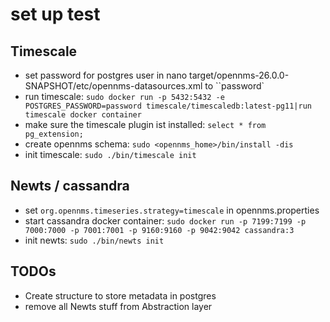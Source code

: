 # set up test

## Timescale 
* set password for postgres user in nano target/opennms-26.0.0-SNAPSHOT/etc/opennms-datasources.xml to ``password`
* run timescale:
  ``sudo docker run -p 5432:5432 -e POSTGRES_PASSWORD=password timescale/timescaledb:latest-pg11|run timescale docker container``
* make sure the timescale plugin ist installed: ``select * from pg_extension;``
* create opennms schema: ``sudo <opennms_home>/bin/install -dis``
* init timescale: ``sudo ./bin/timescale init``

## Newts / cassandra
* set ```org.opennms.timeseries.strategy=timescale``` in opennms.properties
* start cassandra docker container: ```sudo docker run -p 7199:7199 -p 7000:7000 -p 7001:7001 -p 9160:9160 -p 9042:9042 cassandra:3```
* init newts: ``sudo ./bin/newts init``

## TODOs
* Create structure to store metadata in postgres
* remove all Newts stuff from Abstraction layer
